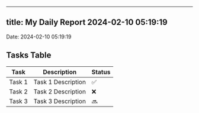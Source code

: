 
---
title: My Daily Report 2024-02-10 05:19:19
---

Date: 2024-02-10 05:19:19

## Tasks Table

| Task | Description | Status |
|------|-------------|--------|
| Task 1 | Task 1 Description | ✅ |
| Task 2 | Task 2 Description | ❌ |
| Task 3 | Task 3 Description | 🔜 |
